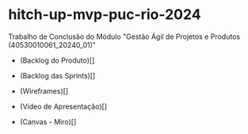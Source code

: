 # hitch-up-mvp-puc-rio-2024
Trabalho de Conclusão do Módulo "Gestão Ágil de Projetos e Produtos (40530010061_20240_01)"

- (Backlog do Produto)[]

- (Backlog das Sprints)[]

- (Wireframes)[]

- (Vídeo de Apresentação)[]

- (Canvas - Miro)[]
